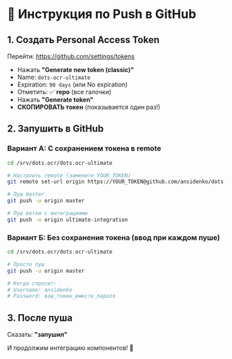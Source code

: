 # 🚀 Инструкция по Push в GitHub

## 1. Создать Personal Access Token

Перейти: https://github.com/settings/tokens

- Нажать **"Generate new token (classic)"**
- Name: `dots-ocr-ultimate`
- Expiration: `90 days` (или No expiration)
- Отметить: ✅ **repo** (все галочки)
- Нажать **"Generate token"**
- **СКОПИРОВАТЬ токен** (показывается один раз!)

## 2. Запушить в GitHub

### Вариант А: С сохранением токена в remote

```bash
cd /srv/dots.ocr/dots.ocr-ultimate

# Настроить remote (замените YOUR_TOKEN)
git remote set-url origin https://YOUR_TOKEN@github.com/ansidenko/dots.ocr-ultimate.git

# Пуш master
git push -u origin master

# Пуш ветки с интеграциями
git push -u origin ultimate-integration
```

### Вариант Б: Без сохранения токена (ввод при каждом пуше)

```bash
cd /srv/dots.ocr/dots.ocr-ultimate

# Просто пуш
git push -u origin master

# Когда спросит:
# Username: ansidenko
# Password: ваш_токен_вместо_пароля
```

## 3. После пуша

Сказать: **"запушил"** 

И продолжим интеграцию компонентов! 🎯

